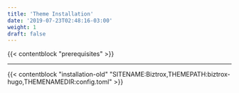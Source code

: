 ```yaml
---
title: 'Theme Installation'
date: '2019-07-23T02:48:16-03:00'
weight: 1
draft: false
---
```


{{< contentblock "prerequisites" >}}

---

{{< contentblock "installation-old" "SITENAME:Biztrox,THEMEPATH:biztrox-hugo,THEMENAMEDIR:config.toml" >}}
